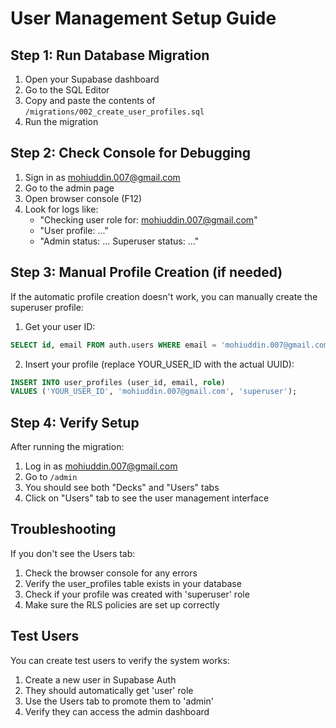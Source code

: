 # User Management Setup Guide

## Step 1: Run Database Migration

1. Open your Supabase dashboard
2. Go to the SQL Editor
3. Copy and paste the contents of `/migrations/002_create_user_profiles.sql`
4. Run the migration

## Step 2: Check Console for Debugging

1. Sign in as mohiuddin.007@gmail.com
2. Go to the admin page
3. Open browser console (F12)
4. Look for logs like:
   - "Checking user role for: mohiuddin.007@gmail.com"
   - "User profile: ..."
   - "Admin status: ... Superuser status: ..."

## Step 3: Manual Profile Creation (if needed)

If the automatic profile creation doesn't work, you can manually create the superuser profile:

1. Get your user ID:
```sql
SELECT id, email FROM auth.users WHERE email = 'mohiuddin.007@gmail.com';
```

2. Insert your profile (replace YOUR_USER_ID with the actual UUID):
```sql
INSERT INTO user_profiles (user_id, email, role) 
VALUES ('YOUR_USER_ID', 'mohiuddin.007@gmail.com', 'superuser');
```

## Step 4: Verify Setup

After running the migration:
1. Log in as mohiuddin.007@gmail.com
2. Go to `/admin`
3. You should see both "Decks" and "Users" tabs
4. Click on "Users" tab to see the user management interface

## Troubleshooting

If you don't see the Users tab:
1. Check the browser console for any errors
2. Verify the user_profiles table exists in your database
3. Check if your profile was created with 'superuser' role
4. Make sure the RLS policies are set up correctly

## Test Users

You can create test users to verify the system works:
1. Create a new user in Supabase Auth
2. They should automatically get 'user' role
3. Use the Users tab to promote them to 'admin'
4. Verify they can access the admin dashboard